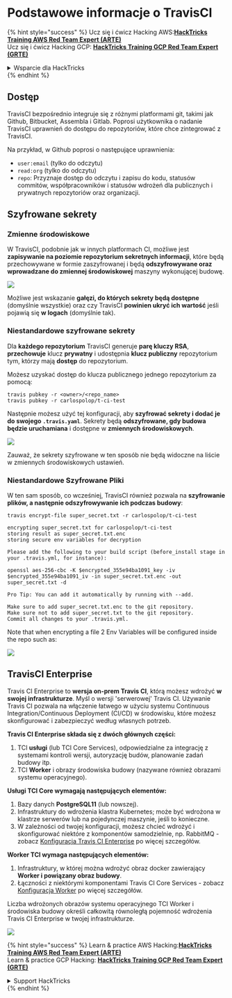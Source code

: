 # Podstawowe informacje o TravisCI

{% hint style="success" %}
Ucz się i ćwicz Hacking AWS:<img src="../../.gitbook/assets/image (1) (1) (1).png" alt="" data-size="line">[**HackTricks Training AWS Red Team Expert (ARTE)**](https://training.hacktricks.xyz/courses/arte)<img src="../../.gitbook/assets/image (1) (1) (1).png" alt="" data-size="line">\
Ucz się i ćwicz Hacking GCP: <img src="../../.gitbook/assets/image (2).png" alt="" data-size="line">[**HackTricks Training GCP Red Team Expert (GRTE)**<img src="../../.gitbook/assets/image (2).png" alt="" data-size="line">](https://training.hacktricks.xyz/courses/grte)

<details>

<summary>Wsparcie dla HackTricks</summary>

* Sprawdź [**plany subskrypcyjne**](https://github.com/sponsors/carlospolop)!
* **Dołącz do** 💬 [**grupy Discord**](https://discord.gg/hRep4RUj7f) lub [**grupy telegramowej**](https://t.me/peass) lub **śledź** nas na **Twitterze** 🐦 [**@hacktricks\_live**](https://twitter.com/hacktricks_live)**.**
* **Podziel się trikami hackingowymi, przesyłając PR-y do** [**HackTricks**](https://github.com/carlospolop/hacktricks) i [**HackTricks Cloud**](https://github.com/carlospolop/hacktricks-cloud) repozytoriów na GitHubie.

</details>
{% endhint %}

## Dostęp

TravisCI bezpośrednio integruje się z różnymi platformami git, takimi jak Github, Bitbucket, Assembla i Gitlab. Poprosi użytkownika o nadanie TravisCI uprawnień do dostępu do repozytoriów, które chce zintegrować z TravisCI.

Na przykład, w Github poprosi o następujące uprawnienia:

* `user:email` (tylko do odczytu)
* `read:org` (tylko do odczytu)
* `repo`: Przyznaje dostęp do odczytu i zapisu do kodu, statusów commitów, współpracowników i statusów wdrożeń dla publicznych i prywatnych repozytoriów oraz organizacji.

## Szyfrowane sekrety

### Zmienne środowiskowe

W TravisCI, podobnie jak w innych platformach CI, możliwe jest **zapisywanie na poziomie repozytorium sekretnych informacji**, które będą przechowywane w formie zaszyfrowanej i będą **odszyfrowywane oraz wprowadzane do zmiennej środowiskowej** maszyny wykonującej budowę.

![](<../../.gitbook/assets/image (203).png>)

Możliwe jest wskazanie **gałęzi, do których sekrety będą dostępne** (domyślnie wszystkie) oraz czy TravisCI **powinien ukryć ich wartość** jeśli pojawią się **w logach** (domyślnie tak).

### Niestandardowe szyfrowane sekrety

Dla **każdego repozytorium** TravisCI generuje **parę kluczy RSA**, **przechowuje** klucz **prywatny** i udostępnia **klucz publiczny** repozytorium tym, którzy mają **dostęp** do repozytorium.

Możesz uzyskać dostęp do klucza publicznego jednego repozytorium za pomocą:
```
travis pubkey -r <owner>/<repo_name>
travis pubkey -r carlospolop/t-ci-test
```
Następnie możesz użyć tej konfiguracji, aby **szyfrować sekrety i dodać je do swojego `.travis.yaml`**. Sekrety będą **odszyfrowane, gdy budowa będzie uruchamiana** i dostępne w **zmiennych środowiskowych**.

![](<../../.gitbook/assets/image (139).png>)

Zauważ, że sekrety szyfrowane w ten sposób nie będą widoczne na liście w zmiennych środowiskowych ustawień.

### Niestandardowe Szyfrowane Pliki

W ten sam sposób, co wcześniej, TravisCI również pozwala na **szyfrowanie plików, a następnie odszyfrowywanie ich podczas budowy**:
```
travis encrypt-file super_secret.txt -r carlospolop/t-ci-test

encrypting super_secret.txt for carlospolop/t-ci-test
storing result as super_secret.txt.enc
storing secure env variables for decryption

Please add the following to your build script (before_install stage in your .travis.yml, for instance):

openssl aes-256-cbc -K $encrypted_355e94ba1091_key -iv $encrypted_355e94ba1091_iv -in super_secret.txt.enc -out super_secret.txt -d

Pro Tip: You can add it automatically by running with --add.

Make sure to add super_secret.txt.enc to the git repository.
Make sure not to add super_secret.txt to the git repository.
Commit all changes to your .travis.yml.
```
Note that when encrypting a file 2 Env Variables will be configured inside the repo such as:

![](<../../.gitbook/assets/image (170).png>)

## TravisCI Enterprise

Travis CI Enterprise to **wersja on-prem Travis CI**, którą możesz wdrożyć **w swojej infrastrukturze**. Myśl o wersji 'serwerowej' Travis CI. Używanie Travis CI pozwala na włączenie łatwego w użyciu systemu Continuous Integration/Continuous Deployment (CI/CD) w środowisku, które możesz skonfigurować i zabezpieczyć według własnych potrzeb.

**Travis CI Enterprise składa się z dwóch głównych części:**

1. TCI **usługi** (lub TCI Core Services), odpowiedzialne za integrację z systemami kontroli wersji, autoryzację budów, planowanie zadań budowy itp.
2. TCI **Worker** i obrazy środowiska budowy (nazywane również obrazami systemu operacyjnego).

**Usługi TCI Core wymagają następujących elementów:**

1. Bazy danych **PostgreSQL11** (lub nowszej).
2. Infrastruktury do wdrożenia klastra Kubernetes; może być wdrożona w klastrze serwerów lub na pojedynczej maszynie, jeśli to konieczne.
3. W zależności od twojej konfiguracji, możesz chcieć wdrożyć i skonfigurować niektóre z komponentów samodzielnie, np. RabbitMQ - zobacz [Konfiguracja Travis CI Enterprise](https://docs.travis-ci.com/user/enterprise/tcie-3.x-setting-up-travis-ci-enterprise/) po więcej szczegółów.

**Worker TCI wymaga następujących elementów:**

1. Infrastruktury, w której można wdrożyć obraz docker zawierający **Worker i powiązany obraz budowy**.
2. Łączności z niektórymi komponentami Travis CI Core Services - zobacz [Konfiguracja Worker](https://docs.travis-ci.com/user/enterprise/setting-up-worker/) po więcej szczegółów.

Liczba wdrożonych obrazów systemu operacyjnego TCI Worker i środowiska budowy określi całkowitą równoległą pojemność wdrożenia Travis CI Enterprise w twojej infrastrukturze.

![](<../../.gitbook/assets/image (199).png>)

{% hint style="success" %}
Learn & practice AWS Hacking:<img src="../../.gitbook/assets/image (1) (1) (1).png" alt="" data-size="line">[**HackTricks Training AWS Red Team Expert (ARTE)**](https://training.hacktricks.xyz/courses/arte)<img src="../../.gitbook/assets/image (1) (1) (1).png" alt="" data-size="line">\
Learn & practice GCP Hacking: <img src="../../.gitbook/assets/image (2).png" alt="" data-size="line">[**HackTricks Training GCP Red Team Expert (GRTE)**<img src="../../.gitbook/assets/image (2).png" alt="" data-size="line">](https://training.hacktricks.xyz/courses/grte)

<details>

<summary>Support HackTricks</summary>

* Check the [**subscription plans**](https://github.com/sponsors/carlospolop)!
* **Join the** 💬 [**Discord group**](https://discord.gg/hRep4RUj7f) or the [**telegram group**](https://t.me/peass) or **follow** us on **Twitter** 🐦 [**@hacktricks\_live**](https://twitter.com/hacktricks_live)**.**
* **Share hacking tricks by submitting PRs to the** [**HackTricks**](https://github.com/carlospolop/hacktricks) and [**HackTricks Cloud**](https://github.com/carlospolop/hacktricks-cloud) github repos.

</details>
{% endhint %}
